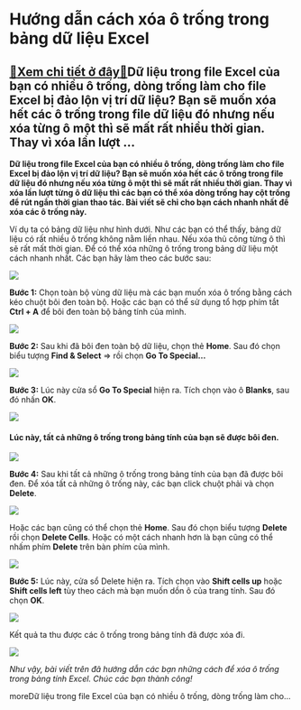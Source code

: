 Hướng dẫn cách xóa ô trống trong bảng dữ liệu Excel
===================================================

[:gift:Xem chi tiết ở đây:gift:](https://hddtvn.com/huong-dan-cach-xoa-o-trong-trong-bang-du-lieu-excel/)Dữ liệu trong file Excel của bạn có nhiều ô trống, dòng trống làm cho file Excel bị đảo lộn vị trí dữ liệu? Bạn sẽ muốn xóa hết các ô trống trong file dữ liệu đó nhưng nếu xóa từng ô một thì sẽ mất rất nhiều thời gian. Thay vì xóa lần lượt …
-------------------------------------------------------------------------------------------------------------------------------------------------------------------------------------------------------------------------------------------------

**Dữ liệu trong file Excel của bạn có nhiều ô trống, dòng trống làm cho file Excel bị đảo lộn vị trí dữ liệu? Bạn sẽ muốn xóa hết các ô trống trong file dữ liệu đó nhưng nếu xóa từng ô một thì sẽ mất rất nhiều thời gian. Thay vì xóa lần lượt từng ô dữ liệu thì các bạn có thể xóa dòng trống hay cột trống để rút ngắn thời gian thao tác. Bài viết sẽ chỉ cho bạn cách nhanh nhất để xóa các ô trống này.**


Ví dụ ta có bảng dữ liệu như hình dưới. Như các bạn có thể thấy, bảng dữ liệu có rất nhiều ô trống không nằm liền nhau. Nếu xóa thủ công từng ô thì sẽ rất mất thời gian. Để có thể xóa những ô trống trong bảng dữ liệu một cách nhanh nhất. Các bạn hãy làm theo các bước sau:


[![](https://hddtvn.com/wp-content/uploads/2021/01/DBfb2nG.png)](https://hddtvn.com/wp-content/uploads/2021/01/DBfb2nG.png)


**Bước 1:** Chọn toàn bộ vùng dữ liệu mà các bạn muốn xóa ô trống bằng cách kéo chuột bôi đen toàn bộ. Hoặc các bạn có thể sử dụng tổ hợp phím tắt **Ctrl + A** để bôi đen toàn bộ bảng tính của mình.


![](https://hddtvn.com/wp-content/uploads/2021/01/bZvqgg0.png)


**Bước 2:** Sau khi đã bôi đen toàn bộ dữ liệu, chọn thẻ **Home**. Sau đó chọn biểu tượng **Find & Select** => rồi chọn **Go To Special…**


![](https://hddtvn.com/wp-content/uploads/2021/01/IGwmpDi.png)


**Bước 3:** Lúc này cửa sổ **Go To Special** hiện ra. Tích chọn vào ô **Blanks**, sau đó nhấn **OK**.


![](https://hddtvn.com/wp-content/uploads/2021/01/iIN89Dr.png)


#### Lúc này, tất cả những ô trống trong bảng tính của bạn sẽ được bôi đen.


![](https://hddtvn.com/wp-content/uploads/2021/01/4ioFfWw.png)


**Bước 4:** Sau khi tất cả những ô trống trong bảng tính của bạn đã được bôi đen. Để xóa tất cả những ô trống này, các bạn click chuột phải và chọn **Delete**.


**![](https://hddtvn.com/wp-content/uploads/2021/01/rD9XFWU.png)**


Hoặc các bạn cũng có thể chọn thẻ **Home**. Sau đó chọn biểu tượng **Delete** rồi chọn **Delete Cells**. Hoặc có một cách nhanh hơn là bạn cũng có thể nhấm phím **Delete** trên bàn phím của mình.


![](https://hddtvn.com/wp-content/uploads/2021/01/Sbc5Od1.png)


**Bước 5:** Lúc này, cửa sổ Delete hiện ra. Tích chọn vào **Shift cells up** hoặc **Shift cells left** tùy theo cách mà bạn muốn dồn ô của trang tính. Sau đó chọn **OK**.


![](https://hddtvn.com/wp-content/uploads/2021/01/0m81YZE.png)


Kết quả ta thu được các ô trống trong bảng tính đã được xóa đi.


![](https://hddtvn.com/wp-content/uploads/2021/01/Mmsh8nM.png)


*Như vậy, bài viết trên đã hướng dẫn các bạn những cách để xóa ô trống trong bảng tính Excel. Chúc các bạn thành công!*


moreDữ liệu trong file Excel của bạn có nhiều ô trống, dòng trống làm cho…

